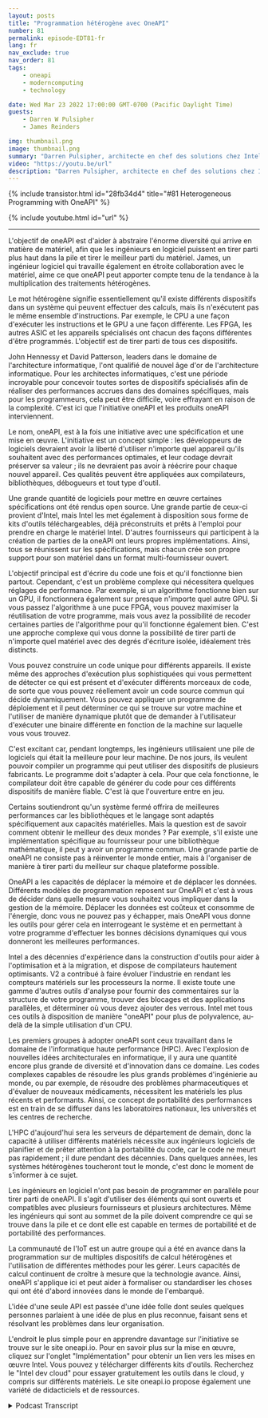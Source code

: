 ```yaml
---
layout: posts
title: "Programmation hétérogène avec OneAPI"
number: 81
permalink: episode-EDT81-fr
lang: fr
nav_exclude: true
nav_order: 81
tags:
    - oneapi
    - moderncomputing
    - technology

date: Wed Mar 23 2022 17:00:00 GMT-0700 (Pacific Daylight Time)
guests:
    - Darren W Pulsipher
    - James Reinders

img: thumbnail.png
image: thumbnail.png
summary: "Darren Pulsipher, architecte en chef des solutions chez Intel, discute des capacités et de l'avenir de OneAPI, un modèle de programmation unifié intersectoriel, ouvert et basé sur des normes, qui offre une expérience de développement commune sur différentes architectures d'accélérateurs, avec James Reinders, évangéliste en chef de OneAPI chez Intel."
video: "https://youtu.be/url"
description: "Darren Pulsipher, architecte en chef des solutions chez Intel, discute des capacités et de l'avenir de OneAPI, un modèle de programmation unifié intersectoriel, ouvert et basé sur des normes, qui offre une expérience de développement commune sur différentes architectures d'accélérateurs, avec James Reinders, évangéliste en chef de OneAPI chez Intel."
---
```


<div>
{% include transistor.html id="28fb34d4" title="#81 Heterogeneous Programming with OneAPI" %}

{% include youtube.html id="url" %}
</div>

---

L'objectif de oneAPI est d'aider à abstraire l'énorme diversité qui arrive en matière de matériel, afin que les ingénieurs en logiciel puissent en tirer parti plus haut dans la pile et tirer le meilleur parti du matériel. James, un ingénieur logiciel qui travaille également en étroite collaboration avec le matériel, aime ce que oneAPI peut apporter compte tenu de la tendance à la multiplication des traitements hétérogènes.

Le mot hétérogène signifie essentiellement qu'il existe différents dispositifs dans un système qui peuvent effectuer des calculs, mais ils n'exécutent pas le même ensemble d'instructions. Par exemple, le CPU a une façon d'exécuter les instructions et le GPU a une façon différente. Les FPGA, les autres ASIC et les appareils spécialisés ont chacun des façons différentes d'être programmés. L'objectif est de tirer parti de tous ces dispositifs.

John Hennessy et David Patterson, leaders dans le domaine de l'architecture informatique, l'ont qualifié de nouvel âge d'or de l'architecture informatique. Pour les architectes informatiques, c'est une période incroyable pour concevoir toutes sortes de dispositifs spécialisés afin de réaliser des performances accrues dans des domaines spécifiques, mais pour les programmeurs, cela peut être difficile, voire effrayant en raison de la complexité. C'est ici que l'initiative oneAPI et les produits oneAPI interviennent.

Le nom, oneAPI, est à la fois une initiative avec une spécification et une mise en œuvre. L'initiative est un concept simple : les développeurs de logiciels devraient avoir la liberté d'utiliser n'importe quel appareil qu'ils souhaitent avec des performances optimales, et leur codage devrait préserver sa valeur ; ils ne devraient pas avoir à réécrire pour chaque nouvel appareil. Ces qualités peuvent être appliquées aux compilateurs, bibliothèques, débogueurs et tout type d'outil.

Une grande quantité de logiciels pour mettre en œuvre certaines spécifications ont été rendus open source. Une grande partie de ceux-ci provient d'Intel, mais Intel les met également à disposition sous forme de kits d'outils téléchargeables, déjà préconstruits et prêts à l'emploi pour prendre en charge le matériel Intel. D'autres fournisseurs qui participent à la création de parties de la oneAPI ont leurs propres implémentations. Ainsi, tous se réunissent sur les spécifications, mais chacun crée son propre support pour son matériel dans un format multi-fournisseur ouvert.

L'objectif principal est d'écrire du code une fois et qu'il fonctionne bien partout. Cependant, c'est un problème complexe qui nécessitera quelques réglages de performance. Par exemple, si un algorithme fonctionne bien sur un GPU, il fonctionnera également sur presque n'importe quel autre GPU. Si vous passez l'algorithme à une puce FPGA, vous pouvez maximiser la réutilisation de votre programme, mais vous avez la possibilité de recoder certaines parties de l'algorithme pour qu'il fonctionne également bien. C'est une approche complexe qui vous donne la possibilité de tirer parti de n'importe quel matériel avec des degrés d'écriture isolée, idéalement très distincts.

Vous pouvez construire un code unique pour différents appareils. Il existe même des approches d'exécution plus sophistiquées qui vous permettent de détecter ce qui est présent et d'exécuter différents morceaux de code, de sorte que vous pouvez réellement avoir un code source commun qui décide dynamiquement. Vous pouvez appliquer un programme de déploiement et il peut déterminer ce qui se trouve sur votre machine et l'utiliser de manière dynamique plutôt que de demander à l'utilisateur d'exécuter une binaire différente en fonction de la machine sur laquelle vous vous trouvez.

C'est excitant car, pendant longtemps, les ingénieurs utilisaient une pile de logiciels qui était la meilleure pour leur machine. De nos jours, ils veulent pouvoir compiler un programme qui peut utiliser des dispositifs de plusieurs fabricants. Le programme doit s'adapter à cela. Pour que cela fonctionne, le compilateur doit être capable de générer du code pour ces différents dispositifs de manière fiable. C'est là que l'ouverture entre en jeu.

Certains soutiendront qu'un système fermé offrira de meilleures performances car les bibliothèques et le langage sont adaptés spécifiquement aux capacités matérielles. Mais la question est de savoir comment obtenir le meilleur des deux mondes ? Par exemple, s'il existe une implémentation spécifique au fournisseur pour une bibliothèque mathématique, il peut y avoir un programme commun. Une grande partie de oneAPI ne consiste pas à réinventer le monde entier, mais à l'organiser de manière à tirer parti du meilleur sur chaque plateforme possible.

OneAPI a les capacités de déplacer la mémoire et de déplacer les données. Différents modèles de programmation reposent sur OneAPI et c'est à vous de décider dans quelle mesure vous souhaitez vous impliquer dans la gestion de la mémoire. Déplacer les données est coûteux et consomme de l'énergie, donc vous ne pouvez pas y échapper, mais OneAPI vous donne les outils pour gérer cela en interrogeant le système et en permettant à votre programme d'effectuer les bonnes décisions dynamiques qui vous donneront les meilleures performances.

Intel a des décennies d'expérience dans la construction d'outils pour aider à l'optimisation et à la migration, et dispose de compilateurs hautement optimisants. V2 a contribué à faire évoluer l'industrie en rendant les compteurs matériels sur les processeurs la norme. Il existe toute une gamme d'autres outils d'analyse pour fournir des commentaires sur la structure de votre programme, trouver des blocages et des applications parallèles, et déterminer où vous devez ajouter des verrous. Intel met tous ces outils à disposition de manière "oneAPI" pour plus de polyvalence, au-delà de la simple utilisation d'un CPU.

Les premiers groupes à adopter oneAPI sont ceux travaillant dans le domaine de l'informatique haute performance (HPC). Avec l'explosion de nouvelles idées architecturales en informatique, il y aura une quantité encore plus grande de diversité et d'innovation dans ce domaine. Les codes complexes capables de résoudre les plus grands problèmes d'ingénierie au monde, ou par exemple, de résoudre des problèmes pharmaceutiques et d'évaluer de nouveaux médicaments, nécessitent les matériels les plus récents et performants. Ainsi, ce concept de portabilité des performances est en train de se diffuser dans les laboratoires nationaux, les universités et les centres de recherche.

L'HPC d'aujourd'hui sera les serveurs de département de demain, donc la capacité à utiliser différents matériels nécessite aux ingénieurs logiciels de planifier et de prêter attention à la portabilité du code, car le code ne meurt pas rapidement ; il dure pendant des décennies. Dans quelques années, les systèmes hétérogènes toucheront tout le monde, c'est donc le moment de s'informer à ce sujet.

Les ingénieurs en logiciel n'ont pas besoin de programmer en parallèle pour tirer parti de oneAPI. Il s'agit d'utiliser des éléments qui sont ouverts et compatibles avec plusieurs fournisseurs et plusieurs architectures. Même les ingénieurs qui sont au sommet de la pile doivent comprendre ce qui se trouve dans la pile et ce dont elle est capable en termes de portabilité et de portabilité des performances.

La communauté de l'IoT est un autre groupe qui a été en avance dans la programmation sur de multiples dispositifs de calcul hétérogènes et l'utilisation de différentes méthodes pour les gérer. Leurs capacités de calcul continuent de croître à mesure que la technologie avance. Ainsi, oneAPI s'applique ici et peut aider à formaliser ou standardiser les choses qui ont été d'abord innovées dans le monde de l'embarqué.

L'idée d'une seule API est passée d'une idée folle dont seules quelques personnes parlaient à une idée de plus en plus reconnue, faisant sens et résolvant les problèmes dans leur organisation.

L'endroit le plus simple pour en apprendre davantage sur l'initiative se trouve sur le site oneapi.io. Pour en savoir plus sur la mise en œuvre, cliquez sur l'onglet "Implémentation" pour obtenir un lien vers les mises en œuvre Intel. Vous pouvez y télécharger différents kits d'outils. Recherchez le "Intel dev cloud" pour essayer gratuitement les outils dans le cloud, y compris sur différents matériels. Le site oneapi.io propose également une variété de didacticiels et de ressources.



<details>
<summary> Podcast Transcript </summary>

<p></p>

</details>
